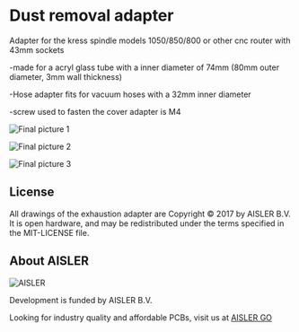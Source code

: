 # Dust removal adapter
Adapter for the kress spindle models 1050/850/800
or other cnc router with 43mm sockets

-made for a acryl glass tube with a inner diameter of 74mm (80mm outer diameter, 3mm wall thickness)

-Hose adapter fits for vacuum hoses with a 32mm inner diameter


-screw used to fasten the cover adapter is M4

![Final picture 1](https://github.com/AislerHQ/exhaustion-adapter/blob/master/cover.jpg)

![Final picture 2](https://github.com/AislerHQ/exhaustion-adapter/blob/master/IMG_20170421_160547.jpg)


![Final picture 3](https://github.com/AislerHQ/exhaustion-adapter/blob/master/IMG_20170421_155920.jpg)


## License

All drawings of the exhaustion adapter are Copyright © 2017 by AISLER B.V. It is open hardware, and may be
redistributed under the terms specified in the MIT-LICENSE file.

## About AISLER

![AISLER](https://cdn-2.aisler.net/assets/logo_invert_orange-7ca49b7abecdf2f857639df2c0de142889a9dc23d33af4b9f875db54c0bc417e.png)

Development is funded by AISLER B.V.

Looking for industry quality and affordable PCBs, visit us at [AISLER GO](https://go.aisler.net)
